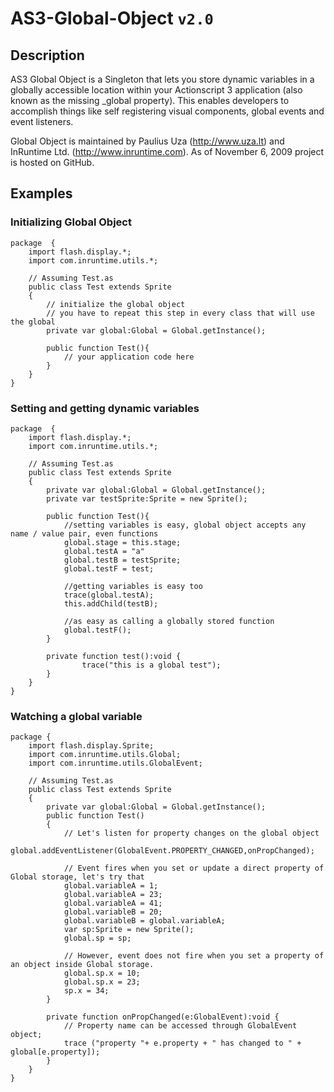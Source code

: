 # AS3-Global-Object `v2.0`

## Description

AS3 Global Object is a Singleton that lets you store dynamic variables in a globally accessible location within your Actionscript 3 application (also known as the missing _global property). This enables developers to accomplish things like self registering visual components, global events and event listeners.

Global Object is maintained by Paulius Uza (http://www.uza.lt) and InRuntime Ltd. (http://www.inruntime.com). As of November 6, 2009 project is hosted on GitHub.

## Examples

### Initializing Global Object

	package  {
		import flash.display.*;
		import com.inruntime.utils.*;
	
		// Assuming Test.as
		public class Test extends Sprite 
		{
 			// initialize the global object
			// you have to repeat this step in every class that will use the global
			private var global:Global = Global.getInstance();
			
			public function Test(){
			 	// your application code here
			}
		}
	}
	
### Setting and getting dynamic variables

	package  {
		import flash.display.*;
		import com.inruntime.utils.*;
		
		// Assuming Test.as
		public class Test extends Sprite
		{
			private var global:Global = Global.getInstance();
			private var testSprite:Sprite = new Sprite();
			
			public function Test(){
				//setting variables is easy, global object accepts any name / value pair, even functions
				global.stage = this.stage;
				global.testA = "a"
				global.testB = testSprite;
				global.testF = test;
				
				//getting variables is easy too
				trace(global.testA);
				this.addChild(testB);
				
				//as easy as calling a globally stored function
				global.testF();
			}
			
			private function test():void {
					trace("this is a global test");
			}
		}
	}
	
### Watching a global variable

	package {
		import flash.display.Sprite;
		import com.inruntime.utils.Global;
		import com.inruntime.utils.GlobalEvent;
		
		// Assuming Test.as
		public class Test extends Sprite 
		{
			private var global:Global = Global.getInstance();
			public function Test()
			{
				// Let's listen for property changes on the global object
				global.addEventListener(GlobalEvent.PROPERTY_CHANGED,onPropChanged);
				
				// Event fires when you set or update a direct property of Global storage, let's try that
				global.variableA = 1;
				global.variableA = 23;
				global.variableA = 41;
				global.variableB = 20;
				global.variableB = global.variableA;
				var sp:Sprite = new Sprite();
				global.sp = sp;
				
				// However, event does not fire when you set a property of an object inside Global storage.
				global.sp.x = 10;
				global.sp.x = 23;
				sp.x = 34;
			}
			
			private function onPropChanged(e:GlobalEvent):void {
				// Property name can be accessed through GlobalEvent object;
				trace ("property "+ e.property + " has changed to " + global[e.property]);
			}
		}
	}